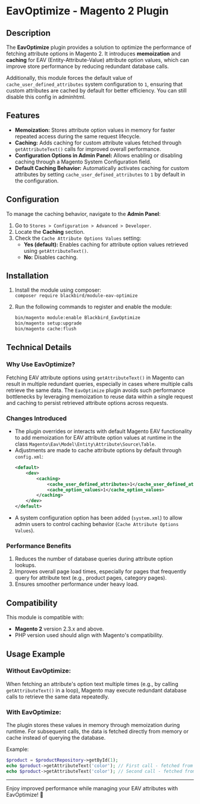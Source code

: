 # EavOptimize - Magento 2 Plugin

## Description

The **EavOptimize** plugin provides a solution to optimize the performance of fetching attribute options in Magento 2. It introduces **memoization** and **caching** for EAV (Entity-Attribute-Value) attribute option values, which can improve store performance by reducing redundant database calls.

Additionally, this module forces the default value of `cache_user_defined_attributes` system configuration to `1`, ensuring that custom attributes are cached by default for better efficiency.
You can still disable this config in adminhtml.

## Features

- **Memoization:** Stores attribute option values in memory for faster repeated access during the same request lifecycle.
- **Caching:** Adds caching for custom attribute values fetched through `getAttributeText()` calls for improved overall performance.
- **Configuration Options in Admin Panel:** Allows enabling or disabling caching through a Magento System Configuration field.
- **Default Caching Behavior:** Automatically activates caching for custom attributes by setting `cache_user_defined_attributes` to `1` by default in the configuration.

## Configuration

To manage the caching behavior, navigate to the **Admin Panel**:

1. Go to `Stores > Configuration > Advanced > Developer`.
2. Locate the **Caching** section.
3. Check the `Cache Attribute Options Values` setting:
    - **Yes (default):** Enables caching for attribute option values retrieved using `getAttributeText()`.
    - **No:** Disables caching.

## Installation

1. Install the module using composer:   
   `composer require blackbird/module-eav-optimize`

2. Run the following commands to register and enable the module:
   ```bash
   bin/magento module:enable Blackbird_EavOptimize
   bin/magento setup:upgrade
   bin/magento cache:flush
   ```

## Technical Details

### Why Use EavOptimize?
Fetching EAV attribute options using `getAttributeText()` in Magento can result in multiple redundant queries, especially in cases where multiple calls retrieve the same data. The `EavOptimize` plugin avoids such performance bottlenecks by leveraging memoization to reuse data within a single request and caching to persist retrieved attribute options across requests.

### Changes Introduced
- The plugin overrides or interacts with default Magento EAV functionality to add memoization for EAV attribute option values at runtime in the class `Magento\Eav\Model\Entity\Attribute\Source\Table`.
- Adjustments are made to cache attribute options by default through `config.xml`:
  ```xml
  <default>
      <dev>
          <caching>
              <cache_user_defined_attributes>1</cache_user_defined_attributes>
              <cache_option_values>1</cache_option_values>
          </caching>
      </dev>
  </default>
  ```
- A system configuration option has been added (`system.xml`) to allow admin users to control caching behavior (`Cache Attribute Options Values`).

### Performance Benefits
1. Reduces the number of database queries during attribute option lookups.
2. Improves overall page load times, especially for pages that frequently query for attribute text (e.g., product pages, category pages).
3. Ensures smoother performance under heavy load.

## Compatibility

This module is compatible with:
- **Magento 2** version 2.3.x and above.
- PHP version used should align with Magento's compatibility.

## Usage Example

### Without EavOptimize:
When fetching an attribute's option text multiple times (e.g., by calling `getAttributeText()` in a loop), Magento may execute redundant database calls to retrieve the same data repeatedly.

### With EavOptimize:
The plugin stores these values in memory through memoization during runtime. For subsequent calls, the data is fetched directly from memory or cache instead of querying the database.

Example:
```php
$product = $productRepository->getById(1);
echo $product->getAttributeText('color'); // First call - fetched from DB or cache
echo $product->getAttributeText('color'); // Second call - fetched from memoized storage
```
---

Enjoy improved performance while managing your EAV attributes with EavOptimize! 🚀

